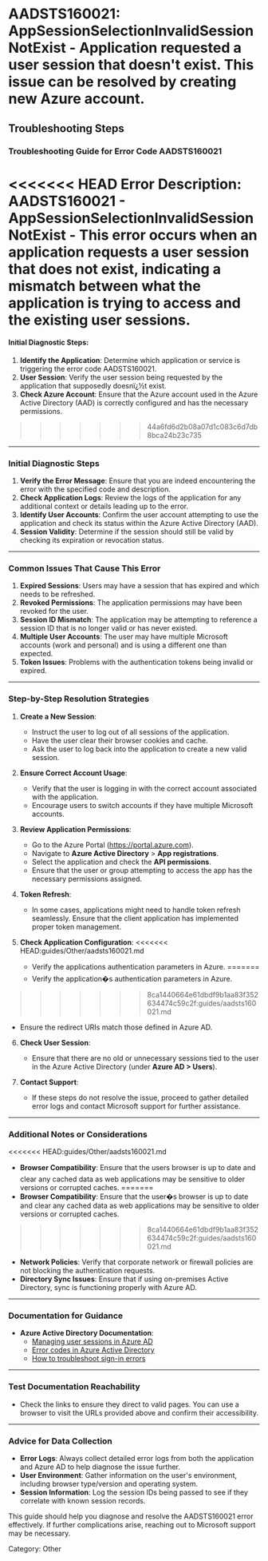 # AADSTS160021: AppSessionSelectionInvalidSessionNotExist - Application requested a user session that doesn't exist. This issue can be resolved by creating new Azure account.


## Troubleshooting Steps
### Troubleshooting Guide for Error Code AADSTS160021

<<<<<<< HEAD
**Error Description**: AADSTS160021 - AppSessionSelectionInvalidSessionNotExist - This error occurs when an application requests a user session that does not exist, indicating a mismatch between what the application is trying to access and the existing user sessions.
=======
#### Initial Diagnostic Steps:
1. **Identify the Application**: Determine which application or service is triggering the error code AADSTS160021.
2. **User Session**: Verify the user session being requested by the application that supposedly doesnï¿½t exist.
3. **Check Azure Account**: Ensure that the Azure account used in the Azure Active Directory (AAD) is correctly configured and has the necessary permissions.
>>>>>>> 44a6fd6d2b08a07d1c083c6d7db8bca24b23c735

---

### Initial Diagnostic Steps

1. **Verify the Error Message**: Ensure that you are indeed encountering the error with the specified code and description.
2. **Check Application Logs**: Review the logs of the application for any additional context or details leading up to the error.
3. **Identify User Accounts**: Confirm the user account attempting to use the application and check its status within the Azure Active Directory (AAD).
4. **Session Validity**: Determine if the session should still be valid by checking its expiration or revocation status.

---

### Common Issues That Cause This Error

1. **Expired Sessions**: Users may have a session that has expired and which needs to be refreshed.
2. **Revoked Permissions**: The application permissions may have been revoked for the user.
3. **Session ID Mismatch**: The application may be attempting to reference a session ID that is no longer valid or has never existed.
4. **Multiple User Accounts**: The user may have multiple Microsoft accounts (work and personal) and is using a different one than expected.
5. **Token Issues**: Problems with the authentication tokens being invalid or expired.

---

### Step-by-Step Resolution Strategies

1. **Create a New Session**:
   - Instruct the user to log out of all sessions of the application.
   - Have the user clear their browser cookies and cache.
   - Ask the user to log back into the application to create a new valid session.

2. **Ensure Correct Account Usage**:
   - Verify that the user is logging in with the correct account associated with the application.
   - Encourage users to switch accounts if they have multiple Microsoft accounts.

3. **Review Application Permissions**:
   - Go to the Azure Portal (https://portal.azure.com).
   - Navigate to **Azure Active Directory** > **App registrations**.
   - Select the application and check the **API permissions**.
   - Ensure that the user or group attempting to access the app has the necessary permissions assigned.

4. **Token Refresh**:
   - In some cases, applications might need to handle token refresh seamlessly. Ensure that the client application has implemented proper token management.
   
5. **Check Application Configuration**:
<<<<<<< HEAD:guides/Other/aadsts160021.md
   - Verify the applications authentication parameters in Azure.
=======
   - Verify the application�s authentication parameters in Azure.
>>>>>>> 8ca1440664e61dbdf9b1aa83f352634474c59c2f:guides/aadsts160021.md
   - Ensure the redirect URIs match those defined in Azure AD.

6. **Check User Session**: 
   - Ensure that there are no old or unnecessary sessions tied to the user in the Azure Active Directory (under **Azure AD > Users**).

7. **Contact Support**: 
   - If these steps do not resolve the issue, proceed to gather detailed error logs and contact Microsoft support for further assistance.

---

### Additional Notes or Considerations

<<<<<<< HEAD:guides/Other/aadsts160021.md
- **Browser Compatibility**: Ensure that the users browser is up to date and clear any cached data as web applications may be sensitive to older versions or corrupted caches.
=======
- **Browser Compatibility**: Ensure that the user�s browser is up to date and clear any cached data as web applications may be sensitive to older versions or corrupted caches.
>>>>>>> 8ca1440664e61dbdf9b1aa83f352634474c59c2f:guides/aadsts160021.md
- **Network Policies**: Verify that corporate network or firewall policies are not blocking the authentication requests.
- **Directory Sync Issues**: Ensure that if using on-premises Active Directory, sync is functioning properly with Azure AD.

---

### Documentation for Guidance

- **Azure Active Directory Documentation**: 
  - [Managing user sessions in Azure AD](https://docs.microsoft.com/en-us/azure/active-directory/develop/msal-net-application-configuration#user-sessions)
  - [Error codes in Azure Active Directory](https://docs.microsoft.com/en-us/azure/active-directory/develop/reference-aad-errors)
  - [How to troubleshoot sign-in errors](https://docs.microsoft.com/en-us/azure/active-directory/user-help/user-help-authentication-error-messages)

---

### Test Documentation Reachability

- Check the links to ensure they direct to valid pages. You can use a browser to visit the URLs provided above and confirm their accessibility.

---

### Advice for Data Collection

- **Error Logs**: Always collect detailed error logs from both the application and Azure AD to help diagnose the issue further.
- **User Environment**: Gather information on the user's environment, including browser type/version and operating system.
- **Session Information**: Log the session IDs being passed to see if they correlate with known session records.

This guide should help you diagnose and resolve the AADSTS160021 error effectively. If further complications arise, reaching out to Microsoft support may be necessary.

Category: Other